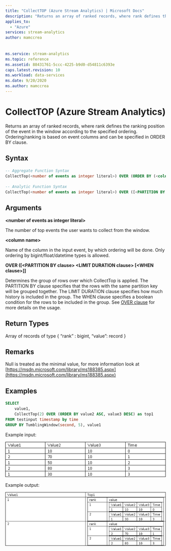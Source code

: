 ```yaml
---
title: "CollectTOP (Azure Stream Analytics) | Microsoft Docs"
description: "Returns an array of ranked records, where rank defines the ranking position of the event in the window according to the specified ordering."
applies_to: 
  - "Azure"
services: stream-analytics
author: mamccrea


ms.service: stream-analytics
ms.topic: reference
ms.assetid: 88431761-5ccc-4225-b9d0-d54811c6393e
caps.latest.revision: 10
ms.workload: data-services
ms.date: 9/20/2020
ms.author: mamccrea
---
```


# CollectTOP (Azure Stream Analytics)
  Returns an array of ranked records, where rank defines the ranking position of the event in the window according to the specified ordering. Ordering/ranking is based on event columns and can be specified in ORDER BY clause.  
  
 ## Syntax  
  
```SQL
-- Aggregate Function Syntax
CollectTop(<number of events as integer literal>) OVER (ORDER BY (<column name> [ASC |DESC])+)

-- Analytic Function Syntax
CollectTop(<number of events as integer literal>) OVER ([<PARTITION BY clause>] ORDER BY (<column name> [ASC | DESC])+ <LIMIT DURATION clause>  [<WHEN clause>])
```
  
## Arguments  
 **\<number of events as integer literal>**  
  
 The number of top events the user wants to collect from the window.  
  
 **\<column name>**  
  
 Name of the column in the input event, by which ordering will be done. Only ordering by bigint/float/datetime types is allowed.

**OVER ([\<PARTITION BY clause> \<LIMIT DURATION clause> [\<WHEN clause>]]**

Determines the group of rows over which CollectTop is applied. The PARTITION BY clause specifies that the rows with the same partition key will be grouped together. The LIMIT DURATION clause specifies how much history is included in the group. The WHEN clause specifies a boolean condition for the rows to be included in the group. See [OVER clause](over-azure-stream-analytics.md) for more details on the usage.

## Return Types  
 Array of records of type { “rank” : bigint, “value”: record  }  
  
## Remarks  
 Null is treated as the minimal value, for more information look at [https://msdn.microsoft.com/library/ms188385.aspx](https://msdn.microsoft.com/library/ms188385.aspx)  
  
## Examples  
  
```SQL  
SELECT   
    value1,  
    CollectTop(2) OVER (ORDER BY value2 ASC, value3 DESC) as top1  
FROM testinput timestamp by time  
GROUP BY TumblingWindow(second, 5), value1  
```  
  
 Example input:  
  
![SA-COLLECTTOP-INPUTv2.PNG](media/sa-collecttop-inputv2.png)
  
 Example output:  

![SA-COLLECTTOP-OUTPUT.PNG](media/sa-collecttop-output.png)

  
